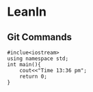 # LeanIn

## Git Commands

```
#inclue<iostream>
using namespace std;
int main(){
    cout<<"Time 13:36 pm";
    return 0;
}
```
